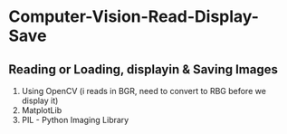 # Computer-Vision-Read-Display-Save

## Reading or Loading, displayin & Saving Images
1. Using OpenCV (i reads in BGR, need to convert to RBG before we display it)
2. MatplotLib
3. PIL - Python Imaging Library
